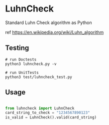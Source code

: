 # LuhnCheck
Standard Luhn Check algorithm as Python

ref https://en.wikipedia.org/wiki/Luhn_algorithm

## Testing

```shell
# run Doctests
python3 luhncheck.py -v

# run UnitTests
python3 test/luhncheck_test.py
```

## Usage
```python

from luhncheck import LuhnCheck
card_string_to_check = "1234567890123"
is_valid = LuhnCheck().valid(card_string)

```
